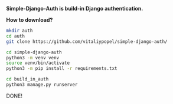 **Simple-Django-Auth is build-in Django authentication.**

**How to download?**

```bash
mkdir auth
cd auth
git clone https://github.com/vitaliypopel/simple-django-auth/

cd simple-django-auth
python3 -m venv venv
source venv/bin/activate
python3 -m pip install -r requirements.txt

cd build_in_auth
python3 manage.py runserver
```

DONE!
